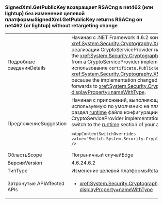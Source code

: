 ### <a name="signedxmlgetpublickey-returns-rsacng-on-net462-or-lightup-without-retargeting-change"></a><span data-ttu-id="e163f-101">SignedXml.GetPublicKey возвращает RSACng в net462 (или lightup) без изменения целевой платформы</span><span class="sxs-lookup"><span data-stu-id="e163f-101">SignedXml.GetPublicKey returns RSACng on net462 (or lightup) without retargeting change</span></span>

|   |   |
|---|---|
|<span data-ttu-id="e163f-102">Подробные сведения</span><span class="sxs-lookup"><span data-stu-id="e163f-102">Details</span></span>|<span data-ttu-id="e163f-103">Начиная с .NET Framework 4.6.2 конкретный тип объекта, возвращаемого методом <xref:System.Security.Cryptography.Xml.SignedXml.GetPublicKey%2A?displayProperty=nameWithType>, изменен (без особенностей) с реализации CryptoServiceProvider на реализацию Cng.</span><span class="sxs-lookup"><span data-stu-id="e163f-103">Starting with the .NET Framework 4.6.2, the concrete type of the object returned by the <xref:System.Security.Cryptography.Xml.SignedXml.GetPublicKey%2A?displayProperty=nameWithType> method changed (without a quirk) from a CryptoServiceProvider implementation to a Cng implementation.</span></span> <span data-ttu-id="e163f-104">Это связано с изменениями реализации, предусматривающими использование <code>certificate.PublicKey.Key</code> вместо внутреннего <code>certificate.GetAnyPublicKey</code> с переадресацией к <xref:System.Security.Cryptography.X509Certificates.RSACertificateExtensions.GetRSAPublicKey%2A?displayProperty=nameWithType>.</span><span class="sxs-lookup"><span data-stu-id="e163f-104">This is because the implementation changed from using <code>certificate.PublicKey.Key</code> to using the internal <code>certificate.GetAnyPublicKey</code> which forwards to <xref:System.Security.Cryptography.X509Certificates.RSACertificateExtensions.GetRSAPublicKey%2A?displayProperty=nameWithType>.</span></span>|
|<span data-ttu-id="e163f-105">Предложение</span><span class="sxs-lookup"><span data-stu-id="e163f-105">Suggestion</span></span>|<span data-ttu-id="e163f-106">Начиная с приложений, выполняющихся в .NET Framework 4.7.1, вы можете использовать реализацию CryptoServiceProvider, используемую по умолчанию на платформе .NET Framework 4.6.1 и более ранних версий, добавив следующую конфигурацию в раздел [runtime](~/docs/framework/configure-apps/file-schema/runtime/runtime-element.md) файла конфигурации приложения:</span><span class="sxs-lookup"><span data-stu-id="e163f-106">Starting with apps running on the .NET Framework 4.7.1, you can use the CryptoServiceProvider implementation used by default in the .NET Framework 4.6.1 and earlier versions by adding the following configuration switch to the [runtime](~/docs/framework/configure-apps/file-schema/runtime/runtime-element.md) section of your app config file:</span></span><pre><code class="language-xml">&lt;AppContextSwitchOverrides value=&quot;Switch.System.Security.Cryptography.Xml.SignedXmlUseLegacyCertificatePrivateKey=true&quot; /&gt;&#13;&#10;</code></pre>|
|<span data-ttu-id="e163f-107">Область</span><span class="sxs-lookup"><span data-stu-id="e163f-107">Scope</span></span>|<span data-ttu-id="e163f-108">Пограничный случай</span><span class="sxs-lookup"><span data-stu-id="e163f-108">Edge</span></span>|
|<span data-ttu-id="e163f-109">Версия</span><span class="sxs-lookup"><span data-stu-id="e163f-109">Version</span></span>|<span data-ttu-id="e163f-110">4.6.2</span><span class="sxs-lookup"><span data-stu-id="e163f-110">4.6.2</span></span>|
|<span data-ttu-id="e163f-111">Тип</span><span class="sxs-lookup"><span data-stu-id="e163f-111">Type</span></span>|<span data-ttu-id="e163f-112">Изменение целевой платформы</span><span class="sxs-lookup"><span data-stu-id="e163f-112">Retargeting</span></span>|
|<span data-ttu-id="e163f-113">Затронутые API</span><span class="sxs-lookup"><span data-stu-id="e163f-113">Affected APIs</span></span>|<ul><li><xref:System.Security.Cryptography.Xml.SignedXml.CheckSignatureReturningKey(System.Security.Cryptography.AsymmetricAlgorithm@)?displayProperty=nameWithType></li></ul>|

